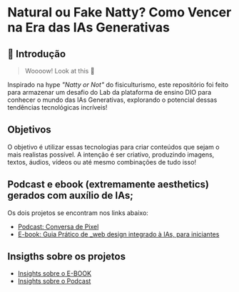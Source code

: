 # Natural ou Fake Natty? Como Vencer na Era das IAs Generativas

## 🚀 Introdução

> Woooow! Look at this 👀

Inspirado na hype _"Natty or Not"_ do fisiculturismo, este repositório foi feito para armazenar um desafio do Lab da plataforma de ensino DIO para conhecer o mundo das IAs Generativas, explorando o potencial dessas tendências tecnológicas incríveis!

## Objetivos

O objetivo é utilizar essas tecnologias para criar conteúdos que sejam o mais realistas possível. A intenção é ser criativo, produzindo imagens, textos, áudios, vídeos ou até mesmo combinações de tudo isso!

## Podcast e ebook (extremamente aesthetics) gerados com auxílio de IAs;

Os dois projetos se encontram nos links abaixo: 

* [Podcast: Conversa de Pixel](https://github.com/maya-franca/dio-lab-desafios-podcast)
* [E-book: Guia Prático de _web design integrado à IAs, para iniciantes](https://github.com/maya-franca/dio-lab-desafios-ebook)

## Insigths sobre os projetos

- [Insights sobre o E-BOOK](/insights/E-BOOK.md)
- [Insights sobre o Podcast](/insights/PODCAST.md)